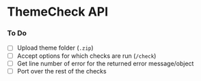 ThemeCheck API
==============

### To Do
- [ ] Upload theme folder (`.zip`)
- [ ] Accept options for which checks are run (`/check`)
- [ ] Get line number of error for the returned error message/object
- [ ] Port over the rest of the checks
